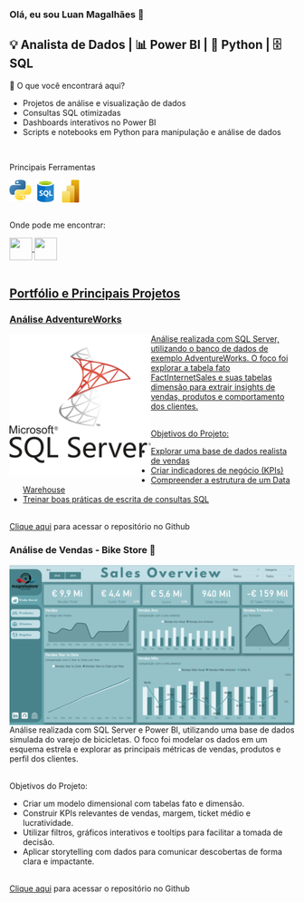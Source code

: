 ### Olá, eu sou Luan Magalhães 👋

## 💡 Analista de Dados | 📊 Power BI | 🐍 Python | 🗄️ SQL

🎯 O que você encontrará aqui?

- Projetos de análise e visualização de dados
- Consultas SQL otimizadas 
- Dashboards interativos no Power BI
- Scripts e notebooks em Python para manipulação e análise de dados

<br>

 Principais Ferramentas
<div style="display: inline_block">
  <img align="center" alt="Python" height="40" width="40" src="https://github.com/BruceFonseca/ferramentas/blob/main/Python-logo-notext.svg.png?raw=true">
  <img align="center" alt="SQL" height="40" width="40" src="https://github.com/BruceFonseca/ferramentas/blob/main/logo.png?raw=true">
  <img align="center" alt="Power BI" height="40" width="40" src="https://github.com/BruceFonseca/ferramentas/blob/main/1200px-New_Power_BI_Logo.svg.png?raw=true">
</div>

<br>
  
Onde pode me encontrar:
<div style="display: inline_block">
  <a href="https://sites.google.com/view/portiflio-luan-magalhaes/p%C3%A1gina-inicial" target="_blank">
    <img align="center" alt="" height="40" width="40" src="https://github.com/BruceFonseca/Portfolio/blob/main/social%20icons/web-link.png?raw=true">
  <a href="https://www.linkedin.com/in/luan-magalh%C3%A3es2024/" target="_blank">
    <img align="center" alt="" height="40" width="40" src="https://github.com/BruceFonseca/Portfolio/blob/main/social%20icons/linkedin.png?raw=true">
</div>

<br>

## Portfólio e Principais Projetos
### Análise AdventureWorks
<img align="left" width="250" src="https://github.com/LuanMagalhaes28/AdventureWorksPortifolio/blob/main/Imagens/SQL%20SERVER.png?raw=true">
Análise realizada com SQL Server, utilizando o banco de dados de exemplo AdventureWorks. O foco foi explorar a tabela fato 
FactInternetSales e suas tabelas dimensão para extrair insights de vendas, produtos e comportamento dos clientes.<br>
<br>

Objetivos do Projeto:
- Explorar uma base de dados realista de vendas
- Criar indicadores de negócio (KPIs)
- Compreender a estrutura de um Data Warehouse
- Treinar boas práticas de escrita de consultas SQL

<br>
<a href="https://github.com/LuanMagalhaes28/AdventureWorksPortifolio/tree/main"> Clique aqui</a> para acessar o repositório no Github

<br>


### Análise de Vendas - Bike Store 🚴
<img align="right" width="600" src="https://github.com/LuanMagalhaes28/BikePortifolio/blob/main/Prints/Dashboard/Visao%20Geral.png?raw=true">
Análise realizada com SQL Server e Power BI, utilizando uma base de dados simulada do varejo de bicicletas. 
O foco foi modelar os dados em um esquema estrela e explorar as principais métricas de vendas, produtos e perfil dos clientes.
<br>
<br>

Objetivos do Projeto:
- Criar um modelo dimensional com tabelas fato e dimensão.
- Construir KPIs relevantes de vendas, margem, ticket médio e lucratividade.
- Utilizar filtros, gráficos interativos e tooltips para facilitar a tomada de decisão.
- Aplicar storytelling com dados para comunicar descobertas de forma clara e impactante.
<br>
<a href="https://github.com/LuanMagalhaes28/BikePortifolio/tree/main"> Clique aqui</a> para acessar o repositório no Github
